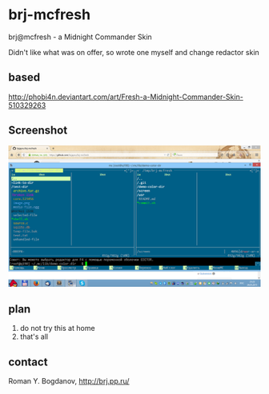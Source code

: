 # brj-mcfresh

brj@mcfresh - a Midnight Commander Skin

Didn't like what was on offer, so wrote one myself and change redactor skin

## based ##
http://phobi4n.deviantart.com/art/Fresh-a-Midnight-Commander-Skin-510329263

## Screenshot
![Midnight Commander brj fresh](brj-mc-fresh.png)

## plan
1. do not try this at home
2. that's all

## contact
Roman Y. Bogdanov, http://brj.pp.ru/
